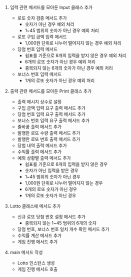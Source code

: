1. 입력 관련 메서드를 모아둔 Input 클래스 추가
    - 로또 숫자 검증 메서드 추가
        - 숫자가 아닌 경우 예외 처리
        - 1~45 범위의 숫자가 아닌 경우 예외 처리
    - 로또 구입 금액 입력 메서드
        - 1,000원 단위로 나누어 떨어지지 않는 경우 예외 처리
    - 당첨 번호 입력 메서드
        - 쉼표를 기준으로 6개의 입력을 받지 않은 경우 예외 처리
        - 6개의 로또 숫자가 아닌 경우 예외 처리
        - 중복되지 않는 6개의 숫자가 아닌 경우 예외 처리
    - 보너스 번호 입력 메서드
        - 1개의 로또 숫자가 아닌 경우 예외 처리

2. 출력 관련 메서드를 모아둔 Print 클래스 추가
    - 출력 메시지 상수로 설정
    - 구입 금액 입력 요구 출력 메서드 추가
    - 당첨 번호 입력 요구 출력 메서드 추가
    - 보너스 번호 입력 요구 출력 메서드 추가
    - 줄바꿈 출력 메서드 추가
    - 발행한 로또 수량 출력 메서드 추가
    - 발행한 로또 번호 출력 메서드 추가
    - 당첨 내역 출력 메서드 추가
    - 수익률 출력 메서드 추가
    - 예외 상황별 출력 메서드 추가
        - 쉼표를 기준으로 6개의 입력을 받지 않은 경우
        - 숫자가 아닌 입력을 받은 경우
        - 1~45 범위의 숫자가 아닌 경우
        - 1,000원 단위로 나누어 떨어지지 않는 경우
        - 6개의 로또 숫자가 아닌 경우
        - 1개의 로또 숫자가 아닌 경우

3. Lotto 클래스에 메서드 추가
    - 신규 로또 당첨 번호 설정 메서드 추가
        - 중복되지 않는 1~45 범위의 6개의 숫자
    - 당첨 번호, 보너스 번호 일치 개수 확인 메서드 추가
    - 수익률 계산 메서드 추가
    - 게임 진행 메서드 추가

4. main 메서드 작성
    - Lotto 인스턴스 생성
    - 게임 진행 메서드 호출
